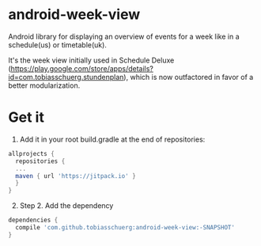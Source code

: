 # android-week-view
Android library for displaying an overview of events for a week like in a schedule(us) or timetable(uk). 

It's the week view initially used in Schedule Deluxe (https://play.google.com/store/apps/details?id=com.tobiasschuerg.stundenplan), 
which is now outfactored in favor of a better modularization.

# Get it

1. Add it in your root build.gradle at the end of repositories:
```gradle
allprojects {
  repositories {
  ...
  maven { url 'https://jitpack.io' }
  }
}
```
2. Step 2. Add the dependency
```gradle
dependencies {
  compile 'com.github.tobiasschuerg:android-week-view:-SNAPSHOT'
}
```
